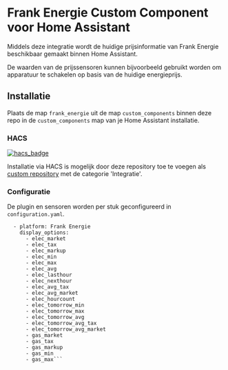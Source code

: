 # Frank Energie Custom Component voor Home Assistant
Middels deze integratie wordt de huidige prijsinformatie van Frank Energie beschikbaar gemaakt binnen Home Assistant.

De waarden van de prijssensoren kunnen bijvoorbeeld gebruikt worden om apparatuur te schakelen op basis van de huidige energieprijs.

## Installatie
Plaats de map `frank_energie` uit de map `custom_components` binnen deze repo in de `custom_components` map van je Home Assistant installatie.

### HACS
[![hacs_badge](https://img.shields.io/badge/HACS-Custom-41BDF5.svg)](https://github.com/hacs/integration)

Installatie via HACS is mogelijk door deze repository toe te voegen als [custom repository](https://hacs.xyz/docs/faq/custom_repositories) met de categorie 'Integratie'.

### Configuratie

De plugin en sensoren worden per stuk geconfigureerd in `configuration.yaml`.

```
  - platform: Frank Energie
    display_options:
      - elec_market
      - elec_tax
      - elec_markup
      - elec_min
      - elec_max
      - elec_avg
      - elec_lasthour
      - elec_nexthour
      - elec_avg_tax
      - elec_avg_market
      - elec_hourcount
      - elec_tomorrow_min
      - elec_tomorrow_max
      - elec_tomorrow_avg
      - elec_tomorrow_avg_tax
      - elec_tomorrow_avg_market
      - gas_market
      - gas_tax
      - gas_markup
      - gas_min
      - gas_max```
